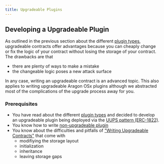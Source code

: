 ```yaml
---
title: Upgradeable Plugins
---
```


## Developing a Upgradeable Plugin

As outlined in the previous section about the different [plugin types](../02-plugin-types.md), upgradeable contracts offer advantages because you can cheaply change or fix the logic of your contract without losing the storage of your contract.
The drawbacks are that

- there are plenty of ways to make a mistake
- the changeable logic poses a new attack surface

In any case, writing an upgradeable contract is an advanced topic. This also applies to writing upgradeable Aragon OSx plugins although we abstracted most of the complications of the upgrade process away for you.

### Prerequisites

- You have read about the different [plugin types](../02-plugin-types.md) and decided to develop an upgradeable plugin being deployed via the [UUPS pattern (ERC-1822)](https://eips.ethereum.org/EIPS/eip-1822).
- You know how to write [non-upgradeable plugin](../03-non-upgradeable-plugin/index.md)
- You know about the difficulties and pitfalls of ["Writing Upgradeable Contracts"](https://docs.openzeppelin.com/upgrades-plugins/1.x/writing-upgradeable) that come with
  - modifiying the storage layout
  - initialization
  - inheritance
  - leaving storage gaps

